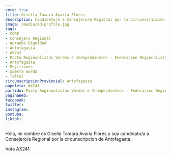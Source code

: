 ```yaml
---
core: true
title: Gisella Tamara Avaria Flores
description: Candidato/a a Consejero/a Regional por la Circunscripción de Antofagasta
image: /media/ad-profile.jpg
tags:
- CORE
- Consejero Regional
- Apruebo Dignidad
- Antofagasta
- AX241
- Pacto Regionalistas Verdes e Independientes - Federacion Regionalista Verde Social - Simonne Diaz Gonzalez
- Antofagasta
- Mejillones
- Sierra Gorda
- Taltal
circunscripcionProvincial: Antofagasta
papeleta: AX241
partido: Pacto Regionalistas Verdes e Independientes - Federacion Regionalista Verde Social - Simonne Diaz Gonzalez
paginaWeb:
facebook:
twitter:
instagram:
youtube:
tiktok:
---
```

Hola, mi nombre es Gisella Tamara Avaria Flores y soy candidato/a a Consejero/a Regional por la circunscripcion de Antofagasta.

Vota AX241.